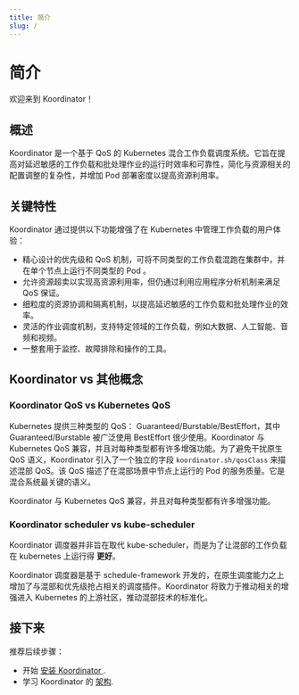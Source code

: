 ```yaml
---
title: 简介
slug: /
---
```


# 简介

欢迎来到 Koordinator！

## 概述

Koordinator 是一个基于 QoS 的 Kubernetes 混合工作负载调度系统。它旨在提高对延迟敏感的工作负载和批处理作业的运行时效率和可靠性，简化与资源相关的配置调整的复杂性，并增加 Pod 部署密度以提高资源利用率。


## 关键特性

Koordinator 通过提供以下功能增强了在 Kubernetes 中管理工作负载的用户体验：

- 精心设计的优先级和 QoS 机制，可将不同类型的工作负载混跑在集群中，并在单个节点上运行不同类型的 Pod 。
- 允许资源超卖以实现高资源利用率，但仍通过利用应用程序分析机制来满足 QoS 保证。
- 细粒度的资源协调和隔离机制，以提高延迟敏感的工作负载和批处理作业的效率。
- 灵活的作业调度机制，支持特定领域的工作负载，例如大数据、人工智能、音频和视频。
- 一整套用于监控、故障排除和操作的工具。


## Koordinator vs 其他概念

### Koordinator QoS vs Kubernetes QoS

Kubernetes 提供三种类型的 QoS： Guaranteed/Burstable/BestEffort，其中 Guaranteed/Burstable 被广泛使用 BestEffort 很少使用。Koordinator 与 Kubernetes QoS 兼容，并且对每种类型都有许多增强功能。为了避免干扰原生 QoS 语义，Koordinator 引入了一个独立的字段 `koordinator.sh/qosClass` 来描述混部 QoS。该 QoS 描述了在混部场景中节点上运行的 Pod 的服务质量。它是混合系统最关键的语义。

Koordinator 与 Kubernetes QoS 兼容，并且对每种类型都有许多增强功能。

### Koordinator scheduler vs kube-scheduler

Koordinator 调度器并非旨在取代 kube-scheduler，而是为了让混部的工作负载在 kubernetes 上运行得 **更好**。

Koordinator 调度器是基于 schedule-framework 开发的，在原生调度能力之上增加了与混部和优先级抢占相关的调度插件。Koordinator 将致力于推动相关的增强进入 Kubernetes 的上游社区，推动混部技术的标准化。


## 接下来

推荐后续步骤：

- 开始 [安装 Koordinator ](./installation).
- 学习 Koordinator 的 [架构](architecture/overview).


